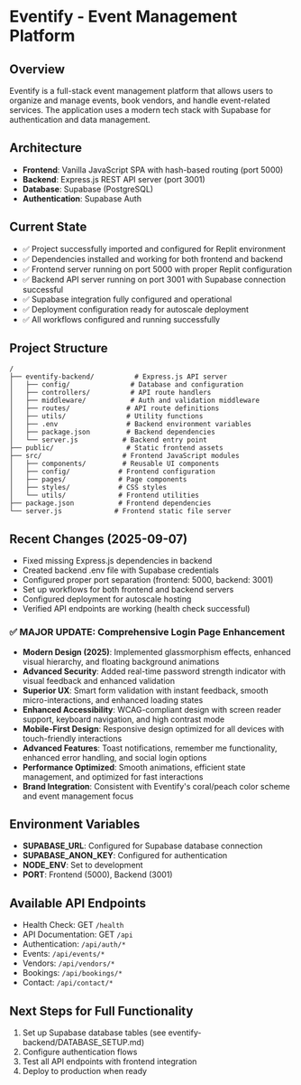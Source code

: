 # Eventify - Event Management Platform

## Overview
Eventify is a full-stack event management platform that allows users to organize and manage events, book vendors, and handle event-related services. The application uses a modern tech stack with Supabase for authentication and data management.

## Architecture
- **Frontend**: Vanilla JavaScript SPA with hash-based routing (port 5000)
- **Backend**: Express.js REST API server (port 3001)
- **Database**: Supabase (PostgreSQL)
- **Authentication**: Supabase Auth

## Current State
- ✅ Project successfully imported and configured for Replit environment
- ✅ Dependencies installed and working for both frontend and backend
- ✅ Frontend server running on port 5000 with proper Replit configuration
- ✅ Backend API server running on port 3001 with Supabase connection successful
- ✅ Supabase integration fully configured and operational
- ✅ Deployment configuration ready for autoscale deployment
- ✅ All workflows configured and running successfully

## Project Structure
```
/
├── eventify-backend/          # Express.js API server
│   ├── config/               # Database and configuration
│   ├── controllers/          # API route handlers
│   ├── middleware/           # Auth and validation middleware
│   ├── routes/              # API route definitions
│   ├── utils/               # Utility functions
│   ├── .env                 # Backend environment variables
│   ├── package.json         # Backend dependencies
│   └── server.js           # Backend entry point
├── public/                  # Static frontend assets
├── src/                    # Frontend JavaScript modules
│   ├── components/         # Reusable UI components
│   ├── config/            # Frontend configuration
│   ├── pages/             # Page components
│   ├── styles/            # CSS styles
│   └── utils/             # Frontend utilities
├── package.json           # Frontend dependencies
└── server.js             # Frontend static file server
```

## Recent Changes (2025-09-07)
- Fixed missing Express.js dependencies in backend
- Created backend .env file with Supabase credentials
- Configured proper port separation (frontend: 5000, backend: 3001)
- Set up workflows for both frontend and backend servers
- Configured deployment for autoscale hosting
- Verified API endpoints are working (health check successful)

### ✅ MAJOR UPDATE: Comprehensive Login Page Enhancement
- **Modern Design (2025)**: Implemented glassmorphism effects, enhanced visual hierarchy, and floating background animations
- **Advanced Security**: Added real-time password strength indicator with visual feedback and enhanced validation
- **Superior UX**: Smart form validation with instant feedback, smooth micro-interactions, and enhanced loading states
- **Enhanced Accessibility**: WCAG-compliant design with screen reader support, keyboard navigation, and high contrast mode
- **Mobile-First Design**: Responsive design optimized for all devices with touch-friendly interactions
- **Advanced Features**: Toast notifications, remember me functionality, enhanced error handling, and social login options
- **Performance Optimized**: Smooth animations, efficient state management, and optimized for fast interactions
- **Brand Integration**: Consistent with Eventify's coral/peach color scheme and event management focus

## Environment Variables
- **SUPABASE_URL**: Configured for Supabase database connection
- **SUPABASE_ANON_KEY**: Configured for authentication
- **NODE_ENV**: Set to development
- **PORT**: Frontend (5000), Backend (3001)

## Available API Endpoints
- Health Check: GET `/health`
- API Documentation: GET `/api`
- Authentication: `/api/auth/*`
- Events: `/api/events/*`
- Vendors: `/api/vendors/*`
- Bookings: `/api/bookings/*`
- Contact: `/api/contact/*`

## Next Steps for Full Functionality
1. Set up Supabase database tables (see eventify-backend/DATABASE_SETUP.md)
2. Configure authentication flows
3. Test all API endpoints with frontend integration
4. Deploy to production when ready